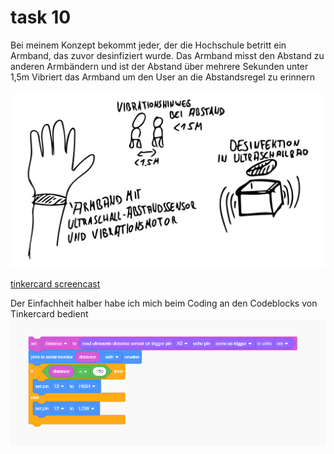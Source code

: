 # task 10 
Bei meinem Konzept bekommt jeder, der die Hochschule betritt ein Armband, das zuvor desinfiziert wurde. Das Armband misst den Abstand zu anderen Armbändern und ist der Abstand über mehrere Sekunden unter 1,5m Vibriert das Armband um den User an die Abstandsregel zu erinnern

![konzept](konzept.png)


[tinkercard screencast](https://youtu.be/_D7ru1RB8ds "tinkercard screencast")

Der Einfachheit halber habe ich mich beim Coding an den Codeblocks von Tinkercard bedient
![code](code.PNG)
